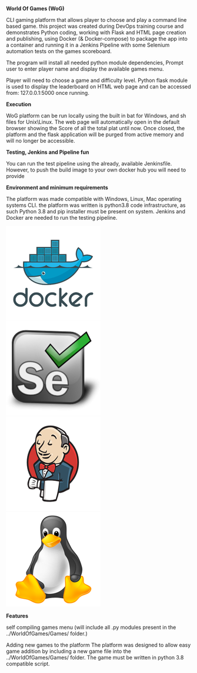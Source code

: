 
**World Of Games (WoG)**

CLI gaming platform that allows player to choose and play a command line based game.
this project was created during DevOps training course and demonstrates Python coding,
working with Flask and HTML page creation and publishing, 
using Docker (& Docker-compose) to package the app into a container and running it
in a Jenkins Pipeline with some Selenium automation tests on the games scoreboard.

The program will install all needed python module dependencies, 
Prompt user to enter player name and display the available games menu.

Player will need to choose a game and difficulty level. 
Python flask module is used to display the leaderboard on HTML web page 
and can be accessed from: 127.0.0.1:5000 once running.

**Execution**

WoG platform can be run locally using the built in bat for Windows, and sh files for Unix\Linux. 
The web page will automatically open in the default browser showing the Score of all the total plat until now. 
Once closed, the platform and the flask application will be purged from active memory 
and will no longer be accessible.

**Testing, Jenkins and Pipeline fun**

You can run the test pipeline using the already, available Jenkinsfile. 
However, to push the build image to your own docker hub you will need to provide 

**Environment and minimum requirements**

The platform was made compatible with Windows, Linux, Mac operating systems CLI.
the platform was written is python3.8 code infrastructure, 
as such Python 3.8 and pip installer must be present on system.
Jenkins and Docker are needed to run the testing pipeline.

![img.png](templates/img.png)   ![img_1.png](templates/img_1.png)   ![img_2.png](templates/img_2.png)   ![img_3.png](templates/img_3.png)   


**Features**

self compiling games menu (will include all .py modules present in the ../WorldOfGames/Games/ folder.)

Adding new games to the platform
The platform was designed to allow easy game addition by including a new game file 
into the ../WorldOfGames/Games/ folder. 
The game must be written in python 3.8 compatible script.


